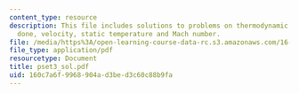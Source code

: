 ```yaml
---
content_type: resource
description: This file includes solutions to problems on thermodynamic cycle, work
  done, velocity, static temperature and Mach number.
file: /media/https%3A/open-learning-course-data-rc.s3.amazonaws.com/16-01-unified-engineering-i-ii-iii-iv-fall-2005-spring-2006/160c7a6f9968904ad3bed3c60c88b9fa_pset3_sol.pdf
file_type: application/pdf
resourcetype: Document
title: pset3_sol.pdf
uid: 160c7a6f-9968-904a-d3be-d3c60c88b9fa
---
```

